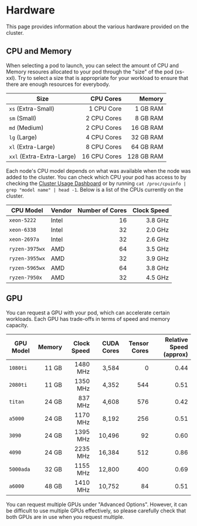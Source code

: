 # Hardware

This page provides information about the various hardware provided on the cluster.

## CPU and Memory

When selecting a pod to launch, you can select the amount of CPU and Memory resoures allocated to your pod through
the "size" of the pod (xs-xxl). Try to select a size that is appropriate for your workload to ensure that there
are enough resources for everybody.

| Size                      | CPU Cores    | Memory     |
|---------------------------|-------------:|-----------:|
| `xs` (Extra-Small)        |  1 CPU Core  |   1 GB RAM |
| `sm` (Small)              |  2 CPU Cores |   8 GB RAM |
| `md` (Medium)             |  2 CPU Cores |  16 GB RAM |
| `lg` (Large)              |  4 CPU Cores |  32 GB RAM |
| `xl` (Extra-Large)        |  8 CPU Cores |  64 GB RAM |
| `xxl` (Extra-Extra-Large) | 16 CPU Cores | 128 GB RAM |


Each node's CPU model depends on what was available when the node was added to the cluster. You can check which
CPU your pod has access to by checking the [Cluster Usage Dashboard](http://usage.ida.dcs.gla.ac.uk/) or by running
`cat /proc/cpuinfo | grep "model name" | head -1`. Below is a list of the CPUs currently on the cluster.


| CPU Model      | Vendor | Number of Cores | Clock Speed |
|----------------|--------|----------------:|------------:|
| `xeon-5222`    | Intel  | 16              | 3.8 GHz     |
| `xeon-6338`    | Intel  | 32              | 2.0 GHz     |
| `xeon-2697a`   | Intel  | 32              | 2.6 GHz     |
| `ryzen-3975wx` | AMD    | 64              | 3.5 GHz     |
| `ryzen-3955wx` | AMD    | 32              | 3.9 GHz     |
| `ryzen-5965wx` | AMD    | 64              | 3.8 GHz     |
| `ryzen-7950x`  | AMD    | 32              | 4.5 GHz     |

## GPU

You can request a GPU with your pod, which can accelerate certain workloads. Each GPU has trade-offs
in terms of speed and memory capacity.

| GPU Model | Memory | Clock Speed | CUDA Cores | Tensor Cores    | Relative Speed (approx) |
|-----------|-------:|------------:|-----------:|----------------:|------------------------:|
| `1080ti`  |  11 GB |    1480 MHz |      3,584 |               0 |                    0.44 |
| `2080ti`  |  11 GB |    1350 MHz |      4,352 |             544 |                    0.51 |
| `titan`   |  24 GB |     837 MHz |      4,608 |             576 |                    0.42 |
| `a5000`   |  24 GB |    1170 MHz |      8,192 |             256 |                    0.51 |
| `3090`    |  24 GB |    1395 MHz |     10,496 |              92 |                    0.60 |
| `4090`    |  24 GB |    2235 MHz |     16,384 |             512 |                    0.86 |
| `5000ada` |  32 GB |    1155 MHz |     12,800 |             400 |                    0.69 |
| `a6000`   |  48 GB |    1410 MHz |     10,752 |              84 |                    0.51 |

You can request multiple GPUs under "Advanced Options". However, it can be difficult to use multiple
GPUs effectively, so please carefully check that both GPUs are in use when you request multiple.

<!-- Relative Speeds from: https://technical.city/en/video/Quadro-RTX-A6000-vs-RTX-A5000 -->
